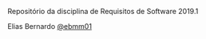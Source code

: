 
Repositório da disciplina de Requisitos de Software 2019.1 


Elias Bernardo  [@ebmm01](https://github.com/ebmm01) 